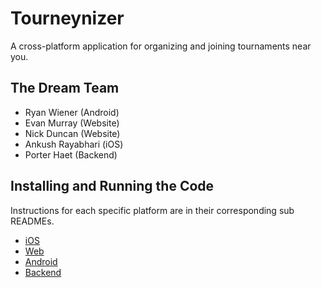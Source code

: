 # Tourneynizer
A cross-platform application for organizing and joining tournaments near you.

## The Dream Team
* Ryan Wiener (Android)
* Evan Murray (Website)
* Nick Duncan (Website)
* Ankush Rayabhari (iOS)
* Porter Haet (Backend)

## Installing and Running the Code
Instructions for each specific platform are in their corresponding sub READMEs.
* [iOS](ios/README.md)
* [Web](website/README.md)
* [Android](android/README.md)
* [Backend](backend/README.md)

